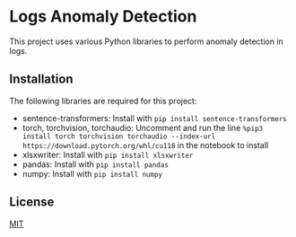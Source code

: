 # Logs Anomaly Detection

This project uses various Python libraries to perform anomaly detection in logs.

## Installation

The following libraries are required for this project:

- sentence-transformers: Install with `pip install sentence-transformers`
- torch, torchvision, torchaudio: Uncomment and run the line `%pip3 install torch torchvision torchaudio --index-url https://download.pytorch.org/whl/cu118` in the notebook to install
- xlsxwriter: Install with `pip install xlsxwriter`
- pandas: Install with `pip install pandas`
- numpy: Install with `pip install numpy`

## License

[MIT](https://choosealicense.com/licenses/mit/)